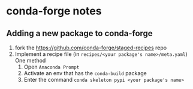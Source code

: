 # conda-forge notes

## Adding a new package to conda-forge

1. fork the https://github.com/conda-forge/staged-recipes repo
2. Implement a recipe file (in `recipes/<your package's name>/meta.yaml`)
    One method
    1. Open `Anaconda Prompt`
    2. Activate an env that has the `conda-build` package
    3. Enter the command `conda skeleton pypi <your package's name>`
